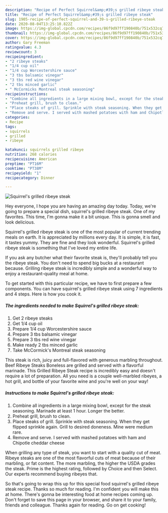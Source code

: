```yaml
---
description: "Recipe of Perfect Squirrel&amp;#39;s grilled ribeye steak"
title: "Recipe of Perfect Squirrel&amp;#39;s grilled ribeye steak"
slug: 1905-recipe-of-perfect-squirrel-and-39-s-grilled-ribeye-steak
date: 2020-08-04T13:25:10.822Z
image: https://img-global.cpcdn.com/recipes/86f9d97ff190840b/751x532cq70/squirrels-grilled-ribeye-steak-recipe-main-photo.jpg
thumbnail: https://img-global.cpcdn.com/recipes/86f9d97ff190840b/751x532cq70/squirrels-grilled-ribeye-steak-recipe-main-photo.jpg
cover: https://img-global.cpcdn.com/recipes/86f9d97ff190840b/751x532cq70/squirrels-grilled-ribeye-steak-recipe-main-photo.jpg
author: Gary Freeman
ratingvalue: 4.3
reviewcount: 3
recipeingredient:
- "2 ribeye steaks"
- "1/4 cup oil"
- "1/4 cup Worcestershire sauce"
- "3 tbs balsamic vinegar"
- "3 tbs red wine vinegar"
- "2 tbs minced garlic"
- " McCormicks Montreal steak seasoning"
recipeinstructions:
- "Combine all ingredients in a large mixing bowl, except for the steak seasoning. Marinade at least 1 hour. Longer the better."
- "Preheat grill, brush to clean."
- "Place steaks of grill. Sprinkle with steak seasoning. When they get flipped sprinkle again. Grill to desired doneness. Mine were medium rare."
- "Remove and serve. I served with mashed potatoes with ham and Chipotle cheddar cheese"
categories:
- Recipe
tags:
- squirrels
- grilled
- ribeye

katakunci: squirrels grilled ribeye 
nutrition: 268 calories
recipecuisine: American
preptime: "PT16M"
cooktime: "PT38M"
recipeyield: "1"
recipecategory: Dinner

---
```



![Squirrel&#39;s grilled ribeye steak](https://img-global.cpcdn.com/recipes/86f9d97ff190840b/751x532cq70/squirrels-grilled-ribeye-steak-recipe-main-photo.jpg)

Hey everyone, I hope you are having an amazing day today. Today, we're going to prepare a special dish, squirrel&#39;s grilled ribeye steak. One of my favorites. This time, I'm gonna make it a bit unique. This is gonna smell and look delicious.

Squirrel&#39;s grilled ribeye steak is one of the most popular of current trending meals on earth. It is appreciated by millions every day. It is simple, it is fast, it tastes yummy. They are fine and they look wonderful. Squirrel&#39;s grilled ribeye steak is something that I've loved my entire life.

If you ask any butcher what their favorite steak is, they&#39;ll probably tell you the ribeye steak. You don&#39;t need to spend big bucks at a restaurant because. Grilling ribeye steak is incredibly simple and a wonderful way to enjoy a restaurant-quality meal at home.


To get started with this particular recipe, we have to first prepare a few components. You can have squirrel&#39;s grilled ribeye steak using 7 ingredients and 4 steps. Here is how you cook it.

<!--inarticleads1-->

##### The ingredients needed to make Squirrel&#39;s grilled ribeye steak:

1. Get 2 ribeye steaks
1. Get 1/4 cup oil
1. Prepare 1/4 cup Worcestershire sauce
1. Prepare 3 tbs balsamic vinegar
1. Prepare 3 tbs red wine vinegar
1. Make ready 2 tbs minced garlic
1. Take  McCormick&#39;s Montreal steak seasoning


This steak is rich, juicy and full-flavored with generous marbling throughout. Beef Ribeye Steaks Boneless are grilled and served with a flavorful marinade. This Grilled Ribeye Steak recipe is incredibly easy and doesn&#39;t require a lot of preparation. All you need is a couple well-marbled ribeyes, a hot grill, and bottle of your favorite wine and you&#39;re well on your way! 

<!--inarticleads2-->

##### Instructions to make Squirrel&#39;s grilled ribeye steak:

1. Combine all ingredients in a large mixing bowl, except for the steak seasoning. Marinade at least 1 hour. Longer the better.
1. Preheat grill, brush to clean.
1. Place steaks of grill. Sprinkle with steak seasoning. When they get flipped sprinkle again. Grill to desired doneness. Mine were medium rare.
1. Remove and serve. I served with mashed potatoes with ham and Chipotle cheddar cheese


When grilling any type of steak, you want to start with a quality cut of meat. Ribeye steaks are one of the most flavorful cuts of meat because of their marbling, or fat content. The more marbling, the higher the USDA grades the steak. Prime is the highest rating, followed by Choice and then Select. Our experts recommend buying ribeyes that. 

So that's going to wrap this up for this special food squirrel&#39;s grilled ribeye steak recipe. Thanks so much for reading. I'm confident you will make this at home. There's gonna be interesting food at home recipes coming up. Don't forget to save this page in your browser, and share it to your family, friends and colleague. Thanks again for reading. Go on get cooking!
